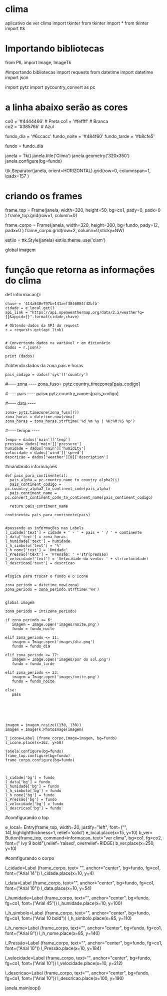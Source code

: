 # clima
aplicativo de ver clima
import tkinter
from tkinter import *
from tkinter import ttk

# Importando bibliotecas
from PIL import Image, ImageTk

#importando bibliotecas
import requests
from datetime import datetime
import json


import pytz
import pycountry_convert as pc

# a linha abaixo serão as cores
co0 = '#4444466' # Preta
co1 = '#feffff'  # Branca   
co2 = '#38576b'  # Azul

fundo_dia = '#6ccacc'
fundo_noite = '#484f60'
fundo_tarde = '#b8cfe5'

fundo = fundo_dia 

janela = Tk()
janela.title('Clima')
janela.geometry('320x350')
janela.configure(bg=fundo)

ttk.Separator(janela, orient=HORIZONTAL).grid(row=0, columnspan=1, ipadx=157 )


# criando os frames
frame_top = Frame(janela, width=320, height=50, bg=co1, pady=0, padx=0 )
frame_top.grid(row=1, column=0)


frame_corpo = Frame(janela, width=320, height=300, bg=fundo, pady=12, padx=0 )
frame_corpo.grid(row=2, column=0,sticky=NW)

estilo = ttk.Style(janela)
estilo.theme_use('clam')

global imagem

# função que retorna as informações do clima

def informacao():
    
    chave = '414a540e797be141aef3846084f42bfb'
    cidade = e_local.get()
    api_link = "https://api.openweathermap.org/data/2.5/weather?q={}&appid={}".format(cidade,chave)

    # Obtendo dados da API do request
    r = requests.get(api_link)


    # Convertendo dados na variável r em dicionário
    dados = r.json()

    print (dados)

   #obtendo dados da zona,pais e horas

    pais_codigo = dados['sys']['country']



   #---- zona ----
    zona_fuso= pytz.country_timezones[pais_codigo]


   #---- pais ----
    pais= pytz.country_names[pais_codigo]


   #---- data ----

    zona= pytz.timezone(zona_fuso[7])
    zona_horas = datetime.now(zona)
    zona_horas = zona_horas.strftime('%d %m %y | %H:%M:%S %p')



   #---- tempo ----

    tempo = dados['main']['temp']
    pressao= dados['main']['pressure']
    humidade = dados['main']['humidity']
    velocidade = dados['wind']['speed']
    descricao = dados['weather'][0]['description']




   #mandando informações

    def pais_para_continente(i):
      pais_alpha = pc.country_name_to_country_alpha2(i)
      pais_continent_codigo = pc.country_alpha2_to_continent_code(pais_alpha)
      pais_continent_name = pc.convert_continent_code_to_continent_name(pais_continent_codigo)
    
      return pais_continent_name

    continente= pais_para_continente(pais)


    #passando as informações nas Labels
    l_cidade['text'] = cidade + ' - ' + pais + ' / ' + continente
    l_data['text'] = zona_horas
    l_humidade['text'] = humidade
    l_h_simbolo['text'] = '%'
    l_h_nome['text'] = 'Umidade'
    l_Pressão['text'] = 'Pressão: ' + str(pressao)
    l_velocidade['text'] = 'Velocidade do vento: ' + str(velocidade)
    l_descricao['text'] = descricao


    #logica para trocar o fundo e o icone

    zona_periodo = datetime.now(zona)
    zona_periodo = zona_periodo.strftime('%H')


    global imagem

    zona_periodo = int(zona_periodo)

    if zona_periodo <= 6:
       imagem = Image.open('images/noite.png')
       fundo = fundo_noite

    elif zona_periodo <= 11:
       imagem = Image.open('images/dia.png')
       fundo = fundo_dia
       
    elif zona_periodo <= 17:
       imagem = Image.open('images/por do sol.png')
       fundo = fundo_tarde
       
    elif zona_periodo <= 23:
       imagem = Image.open('images/noite.png')
       fundo = fundo_noite
       
    else:
       pass
    



      

    imagem = imagem.resize((130, 130))
    imagem = ImageTk.PhotoImage(imagem)

    l_icone=Label (frame_corpo,image=imagem, bg=fundo)
    l_icone.place(x=162, y=50)

    janela.configure(bg=fundo)
    frame_top.configure(bg=fundo)
    frame_corpo.configure(bg=fundo)



    l_cidade['bg'] = fundo             
    l_data['bg'] = fundo
    l_humidade['bg'] = fundo
    l_h_simbolo['bg'] = fundo        
    l_h_nome['bg'] = fundo
    l_Pressão['bg'] = fundo
    l_velocidade['bg'] = fundo
    l_descricao['bg'] = fundo
       

   




#comfigurando o top

e_local= Entry(frame_top, width=20, justify="left", font=("", 14),highlightthickness=1, relief='solid')
e_local.place(x=15, y=10)
b_ver= Button(frame_top, command=informacao, text="ver clima", bg=co1, fg=co2, font=(" Ivy 9 bold"),relief='raised', overrelief=RIDGE)
b_ver.place(x=250, y=10)


#comfigurando o corpo

l_cidade=Label (frame_corpo, text= "", anchor="center", bg=fundo, fg=co1, font=("Arial 14"))
l_cidade.place(x=10, y=4)

l_data=Label (frame_corpo, text="", anchor="center", bg=fundo, fg=co1, font=("Arial 10"))
l_data.place(x=10, y=54)

l_humidade=Label (frame_corpo, text="", anchor="center", bg=fundo, fg=co1, font=("Arial 45"))
l_humidade.place(x=10, y=100)

l_h_simbolo=Label (frame_corpo, text="", anchor="center", bg=fundo, fg=co1, font=("Arial 10 bold"))
l_h_simbolo.place(x=85, y=110)

l_h_nome=Label (frame_corpo, text="", anchor="center", bg=fundo, fg=co1, font=("Arial 8"))
l_h_nome.place(x=85, y=140)


l_Pressão=Label (frame_corpo, text="", anchor="center", bg=fundo, fg=co1, font=("Arial 10"))
l_Pressão.place(x=10, y=184)

l_velocidade=Label (frame_corpo, text="", anchor="center", bg=fundo, fg=co1, font=("Arial 10"))
l_velocidade.place(x=10, y=212)
 


l_descricao=Label (frame_corpo, text="", anchor="center", bg=fundo, fg=co1, font=("Arial 10"))
l_descricao.place(x=100, y=190)



janela.mainloop()
